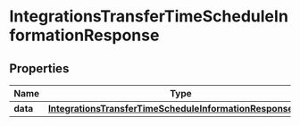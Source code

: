 

# IntegrationsTransferTimeScheduleInformationResponse


## Properties

| Name | Type | Description | Notes |
|------------ | ------------- | ------------- | -------------|
|**data** | [**IntegrationsTransferTimeScheduleInformationResponseData**](IntegrationsTransferTimeScheduleInformationResponseData.md) |  |  [optional] |



